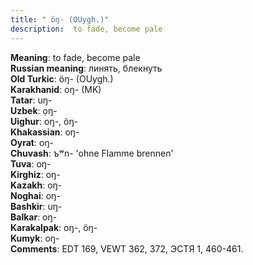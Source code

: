 ```yaml
---
title: " öŋ- (OUygh.)"
description:  to fade, become pale
---
```


<strong>Meaning</strong>:  to fade, become pale<br>
<strong>Russian meaning</strong>:  линять, блекнуть<br>
<strong>Old Turkic</strong>:  öŋ- (OUygh.)<br>
<strong>Karakhanid</strong>:  oŋ- (MK)<br>
<strong>Tatar</strong>:  uŋ-<br>
<strong>Uzbek</strong>:  ọŋ-<br>
<strong>Uighur</strong>:  oŋ-, öŋ-<br>
<strong>Khakassian</strong>:  oŋ-<br>
<strong>Oyrat</strong>:  oŋ-<br>
<strong>Chuvash</strong>:  ъʷn- 'ohne Flamme brennen'<br>
<strong>Tuva</strong>:  oŋ-<br>
<strong>Kirghiz</strong>:  oŋ-<br>
<strong>Kazakh</strong>:  oŋ-<br>
<strong>Noghai</strong>:  oŋ-<br>
<strong>Bashkir</strong>:  uŋ-<br>
<strong>Balkar</strong>:  oŋ-<br>
<strong>Karakalpak</strong>:  oŋ-, öŋ-<br>
<strong>Kumyk</strong>:  oŋ-<br>
<strong>Comments</strong>:  EDT 169, VEWT 362, 372, ЭСТЯ 1, 460-461.<br>


